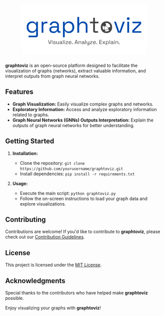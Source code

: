 <h1 align="center">
<img src="logo.png" width="400">
</h1>

**graphtoviz** is an open-source platform designed to facilitate the visualization of graphs (networks), extract valuable information, and interpret outputs from graph neural networks.

## Features

- **Graph Visualization:** Easily visualize complex graphs and networks.
- **Exploratory Information:** Access and analyze exploratory information related to graphs.
- **Graph Neural Networks (GNNs) Outputs Interpretation:** Explain the outputs of graph neural networks for better understanding.

## Getting Started

1. **Installation:**
   - Clone the repository: `git clone https://github.com/yourusername/graphtoviz.git`
   - Install dependencies: `pip install -r requirements.txt`

2. **Usage:**
   - Execute the main script: `python graphtoviz.py`
   - Follow the on-screen instructions to load your graph data and explore visualizations.

## Contributing

Contributions are welcome! If you'd like to contribute to **graphtoviz**, please check out our [Contribution Guidelines](CONTRIBUTING.md).

## License

This project is licensed under the [MIT License](LICENSE).

## Acknowledgments

Special thanks to the contributors who have helped make **graphtoviz** possible.

Enjoy visualizing your graphs with **graphtoviz**!


